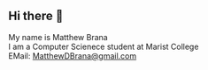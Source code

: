 ## Hi there 👋<br/>
My name is Matthew Brana<br/>
I am a Computer Scienece student at Marist College<br/>
EMail: MatthewDBrana@gmail.com

<!--
**mattbrana/mattbrana** is a ✨ _special_ ✨ repository because its `README.md` (this file) appears on your GitHub profile.

Here are some ideas to get you started:

- 🔭 I’m currently working on ...
- 🌱 I’m currently learning ...
- 👯 I’m looking to collaborate on ...
- 🤔 I’m looking for help with ...
- 💬 Ask me about ...
- 📫 How to reach me: ...
- 😄 Pronouns: ...
- ⚡ Fun fact: ...
-->

